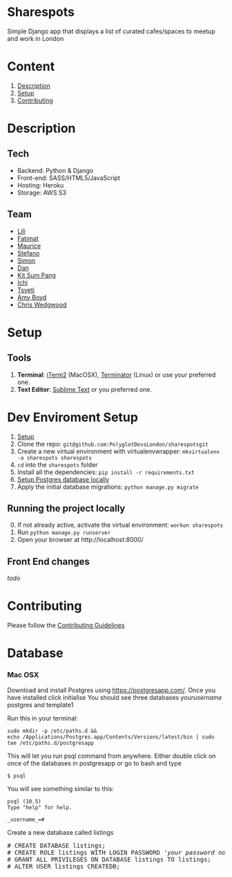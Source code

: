 # Sharespots 
Simple Django app that displays a list of curated cafes/spaces to meetup and work in London

# Content

1. [Description](#description)
4. [Setup](#setup)
5. [Contributing](#contributing)


# Description

## Tech
- Backend: Python & Django
- Front-end: SASS/HTML5/JavaScript
- Hosting: Heroku
- Storage: AWS S3

## Team
- [Lili](https://github.com/lili2311)
- [Fatimat](https://github.com/gbaja)
- [Maurice](https://github.com/mbanerjeepalmer)
- [Stefano](https://github.com/CianciuStyles)
- [Simon](https://github.com/simonRedwards)
- [Dan](https://github.com/snowkuma)
- [Kit Sum Pang](https://github.com/ktsmpng)
- [Ichi](https://github.com/icicleta)
- [Tsveti](https://github.com/tsvetelinak0)
- [Amy Boyd](https://github.com/amyboyd)
- [Chris Wedgwood](https://github.com/chriswedgwood)

# Setup
## Tools
1. **Terminal**: [iTerm2](https://www.iterm2.com/) (MacOSX), [Terminator](http://gnometerminator.blogspot.co.uk/p/introduction.html) (Linux) or use your preferred one.
2. **Text Editor**: [Sublime Text](http://www.sublimetext.com/) or you preferred one.

# Dev Enviroment Setup

1. [Setup](https://github.com/PolyglotDevsLondon/setup/wiki)
2. Clone the repo: `git@github.com:PolyglotDevsLondon/sharespotsgit`
3. Create a new virtual environment with virtualenvwrapper: `mkvirtualenv -a sharespots sharespots`
4. `cd` into the `sharespots` folder
5. Install all the dependencies: `pip install -r requirements.txt`
6. [Setup Postgres database locally](#database)
7. Apply the initial database migrations: `python manage.py migrate`

## Running the project locally
0. If not already active, activate the virtual environment: `workon sharespots`
1. Run `python manage.py runserver`
2. Open your browser at http://localhost:8000/


## Front End changes
_todo_

# Contributing
Please follow the [Contributing Guidelines](CONTRIBUTING.md)

# Database

### Mac OSX

Download and install Postgres using https://postgresapp.com/.
Once you have installed click initialise
You should see three databases _yourusername_ postgres and template1

Run this in your terminal:
```
sudo mkdir -p /etc/paths.d &&
echo /Applications/Postgres.app/Contents/Versions/latest/bin | sudo tee /etc/paths.d/postgresapp
```

This will let you run psql command from anywhere. Either double click on once of the databases in postgresapp
or go to bash and type

```
$ psql
```
You will see something similar to this:

```
psql (10.5)
Type "help" for help.

_username_=#
```

Create a new database called listings

<pre>
# CREATE DATABASE listings;
# CREATE ROLE listings WITH LOGIN PASSWORD '<i>your password not this</i>';
# GRANT ALL PRIVILEGES ON DATABASE listings TO listings;
# ALTER USER listings CREATEDB;
</pre>



